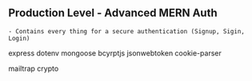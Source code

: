 ## Production Level - Advanced MERN Auth
    - Contains every thing for a secure authentication (Signup, Sigin, Login)

express 
dotenv
mongoose
bcyrptjs
jsonwebtoken
cookie-parser

mailtrap
crypto

